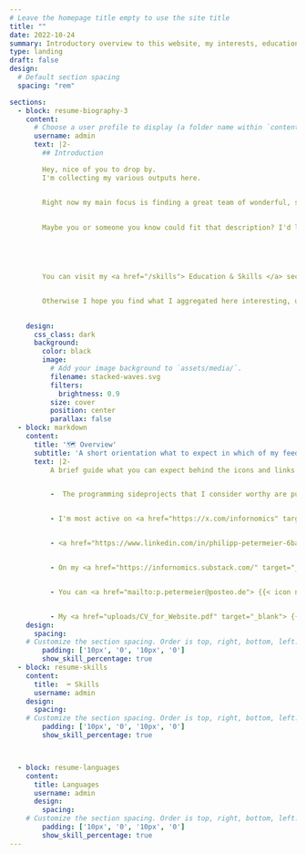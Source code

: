 ```yaml
---
# Leave the homepage title empty to use the site title
title: ""
date: 2022-10-24
summary: Introductory overview to this website, my interests, education and skills
type: landing
draft: false
design:
  # Default section spacing
  spacing: "rem"

sections:
  - block: resume-biography-3
    content:
      # Choose a user profile to display (a folder name within `content/authors/`)
      username: admin
      text: |2-
        ## Introduction 

        Hey, nice of you to drop by.
        I'm collecting my various outputs here. 


        Right now my main focus is finding a great team of wonderful, smart people to work with on something important. 
        
        
        Maybe you or someone you know could fit that description? I'd love to hear from you. 
        




        You can visit my <a href="/skills"> Education & Skills </a> section to get an idea what I could do for you and your team.


        Otherwise I hope you find what I aggregated here interesting, useful or at least entertaining.
      

    design:
      css_class: dark
      background:
        color: black
        image:
          # Add your image background to `assets/media/`.
          filename: stacked-waves.svg
          filters:
            brightness: 0.9
          size: cover
          position: center
          parallax: false
  - block: markdown
    content:
      title: '🗺 Overview'
      subtitle: 'A short orientation what to expect in which of my feeds'
      text: |2-
          A brief guide what you can expect behind the icons and links at the top of this page. This overview will get updated as needed. 


          -  The programming sideprojects that I consider worthy are publicly available  on my <a href="https://github.com/PPetermeier" target="_blank"> {{<icon name="brands/github">}} Github </a > page where this pages is also hosted.


          - I'm most active on <a href="https://x.com/infornomics" target="_blank"> {{< icon name="brands/twitter" >}}Twitter </a>, where I aggregate posts according to my outlined interests and occasionally engage with others, hopefully to the benefit of ourselfs and others.


          - <a href="https://www.linkedin.com/in/philipp-petermeier-6ba469229" target="_blank"> {{< icon name=\"brands/linkedin\" >}}LinkedIn </a> is mainly a professional networking platform and of a communication channel than a public space for me.


          - On my <a href="https://infornomics.substack.com/" target="_blank"> {{< icon name=\"custom/substack\" >}}Substack </a> you will find longer discussions on various topics that have been on my mind and needed to be put down in writing.


          - You can <a href="mailto:p.petermeier@posteo.de"> {{< icon name=\"envelope\" >}}contact me directly </a> via my email adress.


          - My <a href="uploads/CV_for_Website.pdf" target="_blank"> {{< icon name=\"academicons/cv\">}} </a> without private information can be downloaded from the last icon, if the <a href="/skills"> Education & Skills </a> leaves you wanting something more formal.
    design:
      spacing:
    # Customize the section spacing. Order is top, right, bottom, left.
        padding: ['10px', '0', '10px', '0']
        show_skill_percentage: true
  - block: resume-skills
    content:
      title:  ⌨️ Skills
      username: admin
    design:
      spacing:
    # Customize the section spacing. Order is top, right, bottom, left.
        padding: ['10px', '0', '10px', '0']
        show_skill_percentage: true



  - block: resume-languages
    content:
      title: Languages
      username: admin
      design:
        spacing:
    # Customize the section spacing. Order is top, right, bottom, left.
        padding: ['10px', '0', '10px', '0']
        show_skill_percentage: true
---
```

